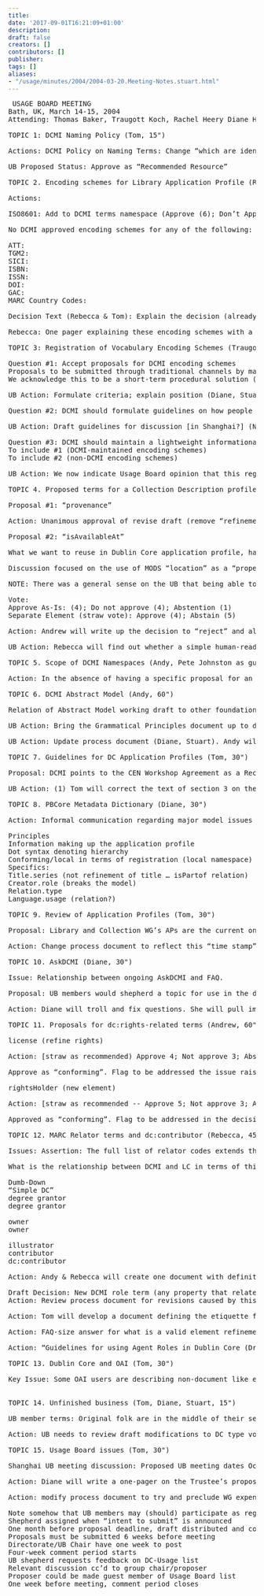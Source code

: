 ```yaml
---
title: 
date: '2017-09-01T16:21:09+01:00'
description: 
draft: false
creators: []
contributors: []
publisher: 
tags: []
aliases:
- "/usage/minutes/2004/2004-03-20.Meeting-Notes.stuart.html"
---
```


<pre>
 USAGE BOARD MEETING
Bath, UK, March 14-15, 2004
Attending: Thomas Baker, Traugott Koch, Rachel Heery Diane Hillmann, Rebecca Guenther, Akira Miyazawa, Andy Powell, Roland Schwaenzl, Stuart Sutton, Andrew Wilson (Guest: Pete Johnston)

TOPIC 1: DCMI Naming Policy (Tom, 15")

Actions: DCMI Policy on Naming Terms: Change “which are identified with the following URIs” to “which are used to derive the following URIs in accordance with the [DCMI-NAMESPACE]”. Directorate—clarify: What it will take to make this change. Rebecca will raise this as a “maintenance” change with the NISO. 

UB Proposed Status: Approve as “Recommended Resource”

TOPIC 2. Encoding schemes for Library Application Profile (Rebecca, 30")

Actions: 
 
ISO8601: Add to DCMI terms namespace (Approve (6); Don’t Approve (1); Abstain (2))

No DCMI approved encoding schemes for any of the following:

ATT:
TGM2:
SICI:
ISBN:
ISSN:
DOI:
GAC: 
MARC Country Codes:  

Decision Text (Rebecca &amp; Tom): Explain the decision (already decided in Seattle but revoted here) on ISO8601 and that this is potentially the last such scheme unless ISO decides not to name “things” within their namespace.

Rebecca: One pager explaining these encoding schemes with a reference to the decision text explaining what we learned from the discussion of the other encoding schemes (perhaps revisit later in meeting).

TOPIC 3: Registration of Vocabulary Encoding Schemes (Traugott, 60")
 
Question #1: Accept proposals for DCMI encoding schemes
Proposals to be submitted through traditional channels by maintenance agencies and other interested parties.
We acknowledge this to be a short-term procedural solution (“DCMI URIs are forever”)

UB Action: Formulate criteria; explain position (Diane, Stuart)

Question #2: DCMI should formulate guidelines on how people should declare their own URIs (e.g. Info URI).

UB Action: Draft guidelines for discussion [in Shanghai?] (Note: Take into account the W3C Semantic Web Deployment Group work) (Andy)

Question #3: DCMI should maintain a lightweight informational database (“registry”) (short-term, bootstrapping, interim, light-weight) (Diane, Stuart)
To include #1 (DCMI-maintained encoding schemes)
To include #2 (non-DCMI encoding schemes)

UB Action: We now indicate Usage Board opinion that this registry work should be done with high priority and ask the Directorate to consider how it might be done. (Tom?)

TOPIC 4. Proposed terms for a Collection Description profile (Andrew, 60")

Proposal #1: “provenance” 

Action: Unanimous approval of revise draft (remove “refinement” from the header text)

Proposal #2: “isAvailableAt” 

What we want to reuse in Dublin Core application profile, has to be declared (or declarable) in an RDF schema. 

Discussion focused on the use of MODS “location” as a “property” and the problems of referencing XML. Discomfort with this being a refinement of “relation” (identification vs. access) – related to services that provide access to the resource.  

NOTE: There was a general sense on the UB that being able to distinguish between the notions of identification and access that this proposal was intended to address and that are now conflated into DC identifier is a very significant problem and that sending this proposal back to the WG to address this DC-wide problem is not particularly wise.  

Vote:
Approve As-Is: (4); Do not approve (4); Abstention (1)
Separate Element (straw vote): Approve (4); Abstain (5)

Action: Andrew will write up the decision to “reject” and also include a statement with regard to the importance of distinguishing identification from location (access) as a larger problem needing addressing. Underlying issues are whether the objectives of the proposal can/should be solved with an element in the DCMI terms namespace or reusing a MODS element (Location) and what/when that is appropriate in an application profile.

UB Action: Rebecca will find out whether a simple human-readable statement can be devised by the MODS people to cure the problem.

TOPIC 5. Scope of DCMI Namespaces (Andy, Pete Johnston as guest, 30")

Action: In the absence of having a specific proposal for an element or an element refinement for consideration, it was the general sense of the UB that proposals for elements and element refinements that were intended to make statements about specific resource types would be acceptable. If the resource type addressed by such a proposal was limited to a specific domain, it’s proposed status should be “conforming” as opposed to “recommended.”

TOPIC 6. DCMI Abstract Model (Andy, 60")

Relation of Abstract Model working draft to other foundational documents—primarily the Grammatical Principles document (GPD). Satisfactory situation if cross-referenced and there is no conflict.

UB Action: Bring the Grammatical Principles document up to date and use the Abstract Model as “source” when the Model becomes a recommendation. The Grammatical Principles document (as derived) and the Abstract Model document will be maintained by the Directorate.

UB Action: Update process document (Diane, Stuart). Andy will forward text.

TOPIC 7. Guidelines for DC Application Profiles (Tom, 30")

Proposal: DCMI points to the CEN Workshop Agreement as a Recommended Document?

UB Action: (1) Tom will correct the text of section 3 on the basis of the paper Pete and Roland are writing on the difference between RDF properties and XML elements; (2) revise section 5.9 (Tom will post alternative wording to the UB list); and (3) based on completion of #1 &amp; #2 (unanimous approval).

TOPIC 8. PBCore Metadata Dictionary (Diane, 30")

Action: Informal communication regarding major model issues (Rebecca will draft informal communication and send to the list for review).

Principles
Information making up the application profile
Dot syntax denoting hierarchy
Conforming/local in terms of registration (local namespace)
Specifics:
Title.series (not refinement of title … isPartof relation)
Creator.role (breaks the model)
Relation.type
Language.usage (relation?)

TOPIC 9. Review of Application Profiles (Tom, 30")

Proposal: Library and Collection WG’s APs are the current ones in the pipeline. The status of “conforming” is assigned per the process document with review focused on elements and element refinements at the point of review. The AP as designated “conforming” will be archived. Changes to the AP should result in a new AP and resubmission to the UB (i.e., for new “time stamp”.

Action: Change process document to reflect this “time stamp”. (Stuart, Diane)

TOPIC 10. AskDCMI (Diane, 30")

Issue: Relationship between ongoing AskDCMI and FAQ.  

Proposal: UB members would shepherd a topic for use in the development of a well-maintained answer regarding a topic. (flesh out) Distinguish among those owned by the Directorate and those owned by architecture (and other working groups).

Action: Diane will troll and fix questions. She will pull important questions and extant answers and post to the UB list.   

TOPIC 11. Proposals for dc:rights-related terms (Andrew, 60")

license (refine rights) 

Action: [straw as recommended) Approve 4; Not approve 3; Abstain 1] — (conforming) Approve 7; Not approve 0; Abstain 1  

Approve as “conforming”. Flag to be addressed the issue raised by Roland regarding the inferences that can be drawn in terms of the relationship between license and rightsHolder (in terms of the Model). Change to “conforming” due to the fact that this can be modeled in numerous ways and note that this way is conforming but we are not yet ready to “recommend”.

rightsHolder (new element) 

Action: [straw as recommended -- Approve 5; Not approve 3; Abstain 0] — (conforming) Approve 6; Not approve 0; Abstain 2. Approved as “recommended”.

Approved as “conforming”. Flag to be addressed in the decision the issue raised by Roland regarding the inappropriate inferences that can be drawn in terms of the relationship between license and rightsHolder (in terms of the Model). Change to “conforming” due to the fact that this can be modeled in numerous ways and note that this way is conforming but we are not yet ready to “recommend”.

TOPIC 12. MARC Relator terms and dc:contributor (Rebecca, 45")

Issues: Assertion: The full list of relator codes extends the semantics of “contributor”. Assertion: A refinement of an element (sub-property) must in every case be a sub-property of that property (e.g., abstract is always a kind of description). How to come up with final list of properties from the relator codes that are “contributors” in every instance?

What is the relationship between DCMI and LC in terms of this namespace? Have in place an understanding of the LC namespace policy. Focus not so much on what is on the list but rather the LC sub-properties assertions regarding DC terms. Namespace and addition processes are similar?

Dumb-Down
“Simple DC”
degree grantor
degree grantor

owner
owner

illustrator
contributor
dc:contributor

Action: Andy &amp; Rebecca will create one document with definitions and sub-property assertions for the relator terms and circulate it to the UB list. We each will read through the list and sign-off on the sub-property assertions. Some form of endorsement of the assertions (some form of etiquette): (1) on existing terms will be established and guidance provided on how new roles are created; and (2) namespace policies etc.  

Draft Decision: New DCMI role term (any property that relates a resource to an agent) proposals will be accepted for terms that meet the requirements for “recommended” status only. Proposals for terms that would meet the requirements for “conforming” (and not those of “recommended”) should either submit the term to LC for inclusion in the relator terms or create an independent namespace. Vote: Approve 7; Abstain 1
Action: Review process document for revisions caused by this decision.

Action: Tom will develop a document defining the etiquette for the relationship between DCMI and LC.

Action: FAQ-size answer for what is a valid element refinement. (Andy &amp; Pete)   

Action: “Guidelines for using Agent Roles in Dublin Core (Draft)” revisions per discussion above. Prepare as an appendix to Usage Guide. (Diane with Rebecca reviewing)

TOPIC 13. Dublin Core and OAI (Tom, 30")

Key Issue: Some OAI users are describing non-document like entities (e.g., people, etc.) using Dublin Core. Also they have a problem describing complex entities such as containers (e.g., METS package). Questions: (1) Would we like to recommend good practice in the description of these things in the form of a document (Answer: Agents WG AP which the UB would be interested in reviewing through it’s normal process); (2) Would we consider making “person” a term in the DCType list (see above); and (3)
 

TOPIC 14. Unfinished business (Tom, Diane, Stuart, 15")

UB member terms: Original folk are in the middle of their second terms. Current members should begin cycling off in Shanghai.

Action: UB needs to review draft modifications to DC type vocabulary moving best practice and other non-definitional text to the comment field as discussed in Seattle (Diane &amp; Stuart).

TOPIC 15. Usage Board issues (Tom, 30")

Shanghai UB meeting discussion: Proposed UB meeting dates October 9-10. Akira cannot attend. Point was raised that funding for “accommodations” for UB might be available. Some by Diane, Stuart, others(?) that funding is growing tighter and sponsors less willing in terms of UB/DC travel budgets.

Action: Diane will write a one-pager on the Trustee’s proposed change in the UB voting. Tom will discuss UB recruitment.

Action: modify process document to try and preclude WG expenditure of time and effort on developing element, element refinement proposals when destined to meet with negative UB response. (Diane, Stuart, Tom)

Note somehow that UB members may (should) participate as regular DCMI participants in WG and public discussion period discussions of proposals without “representing” the UB.
Shepherd assigned when “intent to submit” is announced
One month before proposal deadline, draft distributed and conference call held
Proposals must be submitted 6 weeks before meeting
Directorate/UB Chair have one week to post
Four-week comment period starts
UB shepherd requests feedback on DC-Usage list
Relevant discussion cc’d to group chair/proposer
Proposer could be made guest member of Usage Board list
One week before meeting, comment period closes

</pre>
